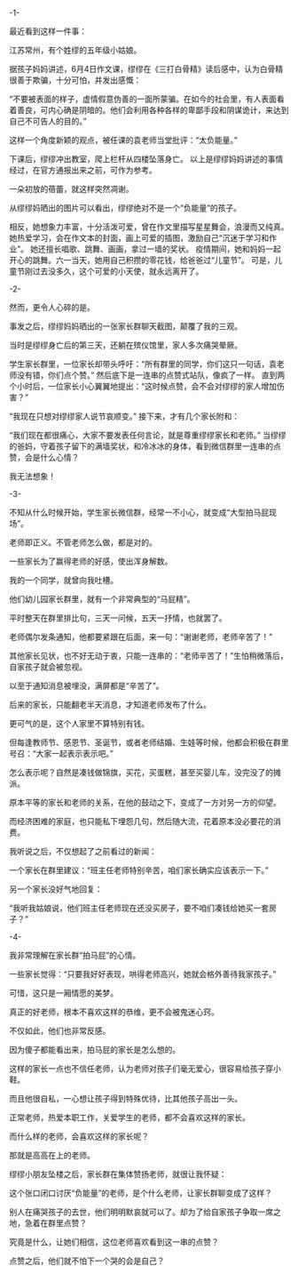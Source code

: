 -1-

最近看到这样一件事：

江苏常州，有个姓缪的五年级小姑娘。

据孩子妈妈讲述，6月4日作文课，缪缪在《三打白骨精》读后感中，认为白骨精很善于欺骗，十分可怕，并发出感慨：

“不要被表面的样子，虚情假意伪善的一面所蒙骗。在如今的社会里，有人表面看着善良，可内心确是阴暗的。他们会利用各种各样的卑鄙手段和阴谋诡计，来达到自己不可告人的目的。”

这样一个角度新颖的观点，被任课的袁老师当堂批评：“太负能量。”

下课后，缪缪冲出教室，爬上栏杆从四楼坠落身亡。 以上是缪缪妈妈讲述的事情经过，在官方通报出来之前，可作为参考。

一朵初放的蓓蕾，就这样突然凋谢。

从缪缪妈晒出的图片可以看出，缪缪绝对不是一个“负能量”的孩子。

相反，她想象力丰富，十分活泼可爱，曾在作文里描写星星舞会，浪漫而又纯真。 她热爱学习，会在作文本的封面，画上可爱的插图，激励自己“沉迷于学习和作业”。 她还擅长唱歌、跳舞、画画，拿过一墙的奖状。 疫情期间，她和妈妈一起开心的跳舞。六一当天，她用自己积攒的零花钱，给爸爸过“儿童节”。 可是，儿童节刚过去没多久，这个可爱的小天使，就永远离开了。

-2-

然而，更令人心碎的是。

事发之后，缪缪妈妈晒出的一张家长群聊天截图，颠覆了我的三观。

当时是缪缪身亡后的第三天，还躺在殡仪馆里，家人多次痛哭晕厥。

学生家长群里，一位家长却带头呼吁：“所有群里的同学，你们这只一句话，袁老师没有错，你们点个赞。” 然后底下是一连串的点赞式站队，像疯了一样。 直到两个小时后，一位家长小心翼翼地提出：“这时候点赞，会不会对缪缪的家人增加伤害？”

“我现在只想对缪缪家人说节哀顺变。” 接下来，才有几个家长附和：

“我们现在都很痛心，大家不要发表任何言论，就是尊重缪缪家长和老师。” 当缪缪的爸妈，守着孩子留下的满墙奖状，和冷冰冰的身体，看到微信群里一连串的点赞，会是什么心情？

我无法想象！

-3-

不知从什么时候开始，学生家长微信群，经常一不小心，就变成“大型拍马屁现场”。

老师即正义。不管老师怎么做，都是对的。

一些家长为了赢得老师的好感，使出浑身解数。

我的一个同学，就曾向我吐槽。

他们幼儿园家长群里，就有一个非常典型的“马屁精”。

平时整天在群里排比句，三天一问候，五天一抒情，也就罢了。

老师偶尔发条通知，他都要紧跟在后面，来一句：“谢谢老师，老师辛苦了！”

其他家长见状，也不好无动于衷，只能一连串的：“老师辛苦了！”生怕稍微落后，自家孩子就会被忽视。

以至于通知消息被埋没，满屏都是“辛苦了”。

后来的家长，只能翻老半天消息，才知道老师发布了什么。

更可气的是，这个人家里不算特别有钱。

但每逢教师节、感恩节、圣诞节，或者老师结婚、生娃等时候，他都会积极在群里号召：“大家一起表示表示吧。”

怎么表示呢？自然是凑钱做锦旗，买花，买蛋糕，甚至买婴儿车，没完没了的摊派。

原本平等的家长和老师的关系，在他的鼓动之下，变成了一方对另一方的仰望。

而经济困难的家庭，也只能私下埋怨几句，然后随大流，花着原本没必要花的消费。

我听说之后，不仅想起了之前看过的新闻：

一个家长在群里建议：“班主任老师特别辛苦，咱们家长确实应该表示一下。”

另一个家长没好气地回复：

“我听我姑娘说，他们班主任老师现在还没买房子，要不咱们凑钱给她买一套房子？”

-4-

我非常理解在家长群“拍马屁”的心情。

一些家长觉得：“只要我好好表现，哄得老师高兴，她就会格外善待我家孩子。”

可惜，这只是一厢情愿的美梦。

真正的好老师，根本不喜欢这样的恭维，更不会被鬼迷心窍。

不仅如此，他们也非常反感。

因为傻子都能看出来，拍马屁的家长是怎么想的。

这样的家长一点也不信任老师，认为老师对孩子们毫无爱心，很容易给孩子穿小鞋。

而且他很自私，一心想让孩子得到特殊优待，比其他孩子高出一头。

正常老师，热爱本职工作，关爱学生的老师，都不会喜欢这样的家长。

而什么样的老师，会喜欢这样的家长呢？

那就是高高在上的老师。

缪缪小朋友坠楼之后，家长群在集体赞扬老师，就很让我怀疑：

这个张口闭口讨厌“负能量”的老师，是个什么老师，让家长群聊变成了这样？

别人在痛哭孩子的去世，他们明明默哀就可以了。却为了给自家孩子争取一席之地，急着在群里点赞？

究竟是什么，让她们相信，这位老师喜欢看到这一串的点赞？

点赞之后，他们就不怕下一个哭的会是自己？


